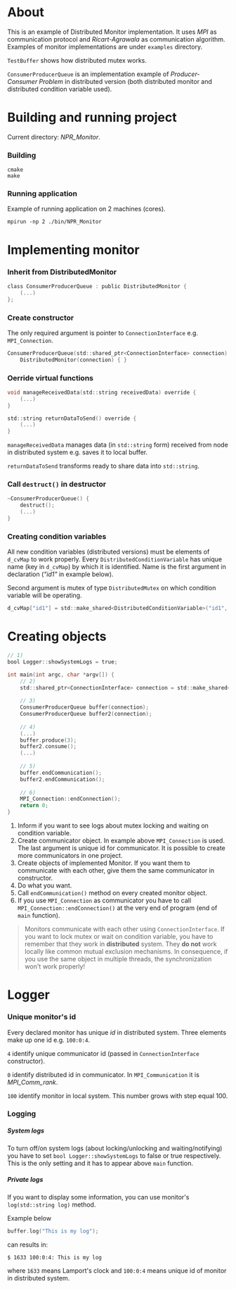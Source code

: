 About
======
This is an example of Distributed Monitor implementation. 
It uses *MPI* as communication protocol and *Ricart-Agrawala* as communication algorithm.
Examples of monitor implementations are under ``examples`` directory. 

``TestBuffer`` shows how distributed mutex works.

``ConsumerProducerQueue`` is an implementation example of *Producer-Consumer Problem* in distributed version 
(both distributed monitor and distributed condition variable used).

Building and running project
============
Current directory: *NPR_Monitor*.

### Building
```commandline
cmake
make
```
### Running application
Example of running application on 2 machines (cores).
```commandline
mpirun -np 2 ./bin/NPR_Monitor
```

Implementing monitor
==================
### Inherit from DistributedMonitor
```objectivec
class ConsumerProducerQueue : public DistributedMonitor {
    (...)
};
```

### Create constructor

The only required argument is pointer to `ConnectionInterface` e.g. `MPI_Connection`.
```objectivec
ConsumerProducerQueue(std::shared_ptr<ConnectionInterface> connection) : 
    DistributedMonitor(connection) { }
```

### Oerride virtual functions
```objectivec
void manageReceivedData(std::string receivedData) override { 
    (...) 
}

std::string returnDataToSend() override {
    (...)
}
```
``manageReceivedData`` manages data (in ``std::string`` form)  received from node in distributed system e.g. saves it to local buffer.

``returnDataToSend`` transforms ready to share data into ``std::string``.

### Call `destruct()` in destructor
```objectivec
~ConsumerProducerQueue() {
    destruct();
    (...)
}
```

### Creating condition variables

All new condition variables (distributed versions) must be elements of ``d_cvMap`` to work properly.
Every ``DistributedConditionVariable`` has unique name (key in ``d_cvMap``) by which it is identified.
Name is the first argument in declaration (*"id1"* in example below).

Second argument is mutex of type ``DistributedMutex`` on which condition variable will be operating.
```objectivec
d_cvMap["id1"] = std::make_shared<DistributedConditionVariable>("id1", d_mutex);
```

Creating objects
=============
```objectivec
// 1)
bool Logger::showSystemLogs = true;

int main(int argc, char *argv[]) {
    // 2)
    std::shared_ptr<ConnectionInterface> connection = std::make_shared<MPI_Connection>(argc, argv, 4);
    
    // 3)
    ConsumerProducerQueue buffer(connection);
    ConsumerProducerQueue buffer2(connection);
    
    // 4)
    (...)
    buffer.produce(3);
    buffer2.consume();
    (...)
    
    // 5)
    buffer.endCommunication();
    buffer2.endCommunication();
    
    // 6)
    MPI_Connection::endConnection();
    return 0;
}
```
1) Inform if you want to see logs about mutex locking and waiting on condition variable.
2) Create communicator object. In example above ``MPI_Connection`` is used.
The last argument is unique id for communicator. It is possible to create more communicators in one project.
2) Create objects of implemented Monitor. 
If you want them to communicate with each other, give them the same communicator in constructor.
3) Do what you want.
4) Call ``endCommunication()`` method on every created monitor object.
5) If you use ``MPI_Connection`` as communicator you have to call `` MPI_Connection::endConnection()`` at 
the very end of program (end of ``main`` function).

>Monitors communicate with each other using ``ConnectionInterface``. 
If you want to lock mutex or wait on condition variable, you have to remember that they work 
in **distributed** system. They **do not** work locally like common mutual exclusion mechanisms. 
In consequence, if you use the same object in multiple threads, the synchronization won't work properly! 
>

Logger
=====
### Unique monitor's id
Every declared monitor has unique *id* in distributed system.
Three elements make up one id e.g. ``100:0:4``. 

`4` identify unique communicator id (passed in ``ConnectionInterface`` constructor).

`0` identify distributed id in communicator. 
In ``MPI_Communication`` it is *MPI_Comm_rank*.

`100` identify monitor in local system. This number grows with step equal 100.

### Logging
##### System logs
To turn off/on system logs (about locking/unlocking and waiting/notifying) 
you have to set ``bool Logger::showSystemLogs`` to false or true respectively. 
This is the only setting and it has to appear above ``main`` function.

##### Private logs
If you want to display some information, you can use monitor's ``log(std::string log)`` method.


Example below
```objectivec
buffer.log("This is my log");
```
can results in:
```commandline
$ 1633 100:0:4: This is my log
```
where ``1633`` means Lamport's clock and ``100:0:4`` means unique id of monitor in distributed system.

